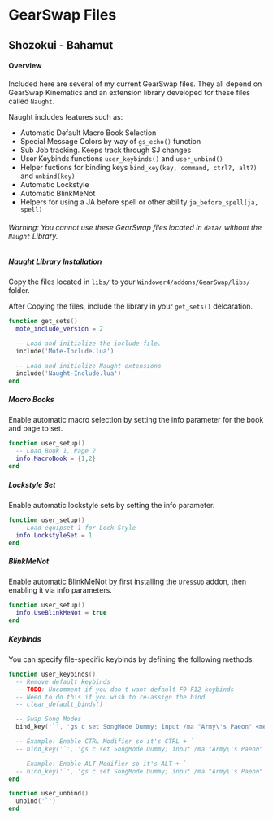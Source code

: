 # GearSwap Files
## Shozokui - Bahamut

#### Overview

Included here are several of my current GearSwap files. They all depend on GearSwap Kinematics and an extension library developed for these files called `Naught`.

Naught includes features such as:
* Automatic Default Macro Book Selection
* Special Message Colors by way of `gs_echo()` function
* Sub Job tracking. Keeps track through SJ changes
* User Keybinds functions `user_keybinds()` and `user_unbind()`
* Helper fuctions for binding keys `bind_key(key, command, ctrl?, alt?)` and `unbind(key)`
* Automatic Lockstyle
* Automatic BlinkMeNot
* Helpers for using a JA before spell or other ability `ja_before_spell(ja, spell)`

###### Warning: You cannot use these GearSwap files located in `data/` without the `Naught` Library.

##### Naught Library Installation

Copy the files located in `libs/` to your `Windower4/addons/GearSwap/libs/` folder.

After Copying the files, include the library in your `get_sets()` delcaration.

```lua
function get_sets()
  mote_include_version = 2

  -- Load and initialize the include file.
  include('Mote-Include.lua')

  -- Load and initialize Naught extensions
  include('Naught-Include.lua')
end
```

##### Macro Books

Enable automatic macro selection by setting the info parameter for the book and page to set.

```lua
function user_setup()
  -- Load Book 1, Page 2
  info.MacroBook = {1,2}
end
```

##### Lockstyle Set

Enable automatic lockstyle sets by setting the info parameter.

```lua
function user_setup()
  -- Load equipset 1 for Lock Style
  info.LockstyleSet = 1
end
```

##### BlinkMeNot

Enable automatic BlinkMeNot by first installing the `DressUp` addon, then enabling it via info parameters.

```lua
function user_setup()
  info.UseBlinkMeNot = true
end
```

##### Keybinds
You can specify file-specific keybinds by defining the following methods:
```lua
function user_keybinds()
  -- Remove default keybinds
  -- TODO: Uncomment if you don't want default F9-F12 keybinds
  -- Need to do this if you wish to re-assign the bind
  -- clear_default_binds()

  -- Swap Song Modes
  bind_key('`', 'gs c set SongMode Dummy; input /ma "Army\'s Paeon" <me>;')

  -- Example: Enable CTRL Modifier so it's CTRL + `
  -- bind_key('`', 'gs c set SongMode Dummy; input /ma "Army\'s Paeon" <me>;', true)

  -- Example: Enable ALT Modifier so it's ALT + `
  -- bind_key('`', 'gs c set SongMode Dummy; input /ma "Army\'s Paeon" <me>;', false, true)
end

function user_unbind()
  unbind('`')
end
```
